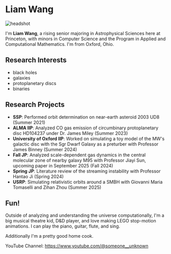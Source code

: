 # Liam Wang

![headshot](./IMG_4168.png)

I'm **Liam Wang**, a rising senior majoring in Astrophysical Sciences here at Princeton, with minors in Computer Science and the Program in Applied and Computational Mathematics. I'm from Oxford, Ohio.

## Research Interests
- black holes
- galaxies
- protoplanetary discs
- binaries

## Research Projects
- **SSP**: Performed orbit determination on near-earth asteroid 2003 UD8 (Summer 2021)
- **ALMA IIP**: Analyzed CO gas emission of circumbinary protoplanetary disc HD104237 under Dr. James Miley (Summer 2023)
- **University of Oxford IIP**: Worked on simulating a toy model of the MW's galactic disc with the Sgr Dwarf Galaxy as a preturber with Professor James Binney (Summer 2024)
- **Fall JP**: Analyzed scale-dependent gas dynamics in the central molecular zone of nearby galaxy M95 with Professor Jiayi Sun, upcoming paper in September 2025 (Fall 2024)
- **Spring JP**: Literature review of the streaming instability with Professor Hantao Ji (Spring 2024)
- **USRP**: Simulating relativistic orbits around a SMBH with Giovanni Maria Tomaselli and Zihan Zhou (Summer 2025)

## Fun!
Outside of analyzing and understanding the universe computationally, I'm a big musical theatre kid, D&D player, and love making LEGO stop-motion animations. I can play the piano, guitar, flute, and sing.

Additionally I'm a pretty good home cook.

YouTube Channel: https://www.youtube.com/@someone__unknown
